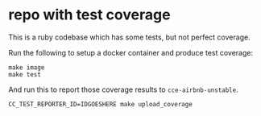 # repo with test coverage

This is a ruby codebase which has some tests, but not perfect coverage.

Run the following to setup a docker container and produce test coverage:

```shell
make image
make test
```

And run this to report those coverage results to `cce-airbnb-unstable`.

```shell
CC_TEST_REPORTER_ID=IDGOESHERE make upload_coverage
```

